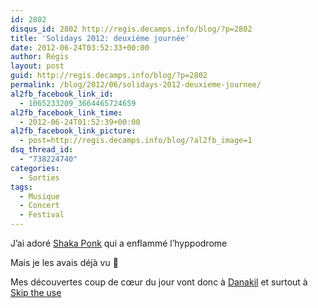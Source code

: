 ```yaml
---
id: 2802
disqus_id: 2802 http://regis.decamps.info/blog/?p=2802
title: 'Solidays 2012: deuxième journée'
date: 2012-06-24T03:52:33+00:00
author: Régis
layout: post
guid: http://regis.decamps.info/blog/?p=2802
permalink: /blog/2012/06/solidays-2012-deuxieme-journee/
al2fb_facebook_link_id:
  - 1065233209_3664465724659
al2fb_facebook_link_time:
  - 2012-06-24T01:52:39+00:00
al2fb_facebook_link_picture:
  - post=http://regis.decamps.info/blog/?al2fb_image=1
dsq_thread_id:
  - "738224740"
categories:
  - Sorties
tags:
  - Musique
  - Concert
  - Festival
---
```

J’ai adoré [Shaka Ponk](http://www.lastfm.fr/music/Shaka+Ponk "Shaka Ponk sur Last.fm") qui a enflammé l’hyppodrome
  
<!--more-->


  


Mais je les avais déjà vu 🙂 

Mes découvertes coup de cœur du jour vont donc à [Danakil](http://www.lastfm.fr/music/Danakil) et surtout à [Skip the use](http://www.lastfm.fr/music/Skip+The+Use)
